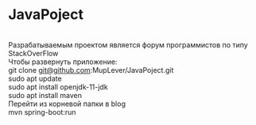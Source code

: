# JavaPoject
</br>Разрабатываемым проектом является форум программистов по типу StackOverFlow
</br>Чтобы развернуть приложение:
</br>git clone git@github.com:MupLever/JavaPoject.git
</br>sudo apt update
</br>sudo apt install openjdk-11-jdk
</br>sudo apt install maven
</br>Перейти из корневой папки в blog
</br>mvn spring-boot:run
